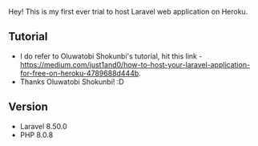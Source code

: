 Hey! This is my first ever trial to host Laravel web application on Heroku.

## Tutorial
- I do refer to Oluwatobi Shokunbi's tutorial, hit this link - https://medium.com/just1and0/how-to-host-your-laravel-application-for-free-on-heroku-4789688d444b. 
- Thanks Oluwatobi Shokunbi! :D

## Version
- Laravel 8.50.0
- PHP 8.0.8
